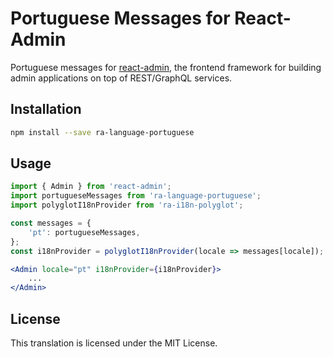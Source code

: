 # Portuguese Messages for React-Admin

Portuguese messages for [react-admin](https://github.com/marmelab/react-admin), the frontend framework for building admin applications on top of REST/GraphQL services.

## Installation

```sh
npm install --save ra-language-portuguese
```

## Usage

```jsx
import { Admin } from 'react-admin';
import portugueseMessages from 'ra-language-portuguese';
import polyglotI18nProvider from 'ra-i18n-polyglot';

const messages = {
    'pt': portugueseMessages,
};
const i18nProvider = polyglotI18nProvider(locale => messages[locale]);

<Admin locale="pt" i18nProvider={i18nProvider}>
    ...
</Admin>
```

## License

This translation is licensed under the MIT License.